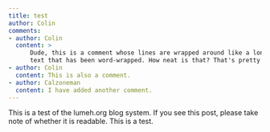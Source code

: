 ```yaml
---
title: test
author: Colin
comments:
- author: Colin
  content: >
      Dude, this is a comment whose lines are wrapped around like a long bit of
      text that has been word-wrapped. How neat is that? That's pretty neat.
- author: Colin
  content: This is also a comment.
- author: Calzoneman
  content: I have added another comment.
---
```


This is a test of the lumeh.org blog system. If you see this post, please take
note of whether it is readable. This is a test.
